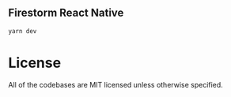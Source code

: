 ## Firestorm React Native

```sh
yarn dev
```

# License

All of the codebases are MIT licensed unless otherwise specified.
